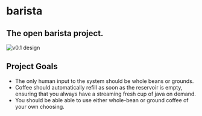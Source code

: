 barista
=======

The open barista project.
----------------------------------

![v0.1 design](https://photos-4.dropbox.com/t/0/AAANQubT4D5XyJ7JOMVo0Lhg2LcstkI6Q68fV5NYf67pUQ/12/2110/jpeg/1024x768/3/1384203600/0/2/2013-11-11%2011.37.28.jpg/rj2-_mNk1cXSGQNu8lsihpd3NaVh5XontF2LkrdEK9o "Drip version sketch")

Project Goals
-------------

* The only human input to the system should be whole beans or grounds.
* Coffee should automatically refill as soon as the reservoir is empty, ensuring that you always have a streaming fresh cup of java on demand.
* You should be able able to use either whole-bean or ground coffee of your own choosing.

